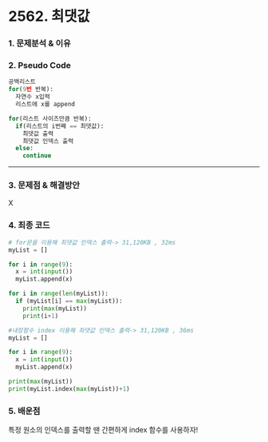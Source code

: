 # 2562. 최댓값

### 1. 문제분석 & 이유

### 2. Pseudo Code

```python
공백리스트
for(9번 반복):
  자연수 x입력
  리스트에 x를 append

for(리스트 사이즈만큼 반복):
  if(리스트의 i번째 == 최댓값):
    최댓값 출력
    최댓값 인덱스 출력
  else:
    continue

```

---

### 3. 문제점 & 해결방안

X

### 4. 최종 코드

```python
# for문을 이용해 최댓값 인덱스 출력-> 31,120KB , 32ms
myList = []

for i in range(9):
  x = int(input())
  myList.append(x)

for i in range(len(myList)):
  if (myList[i] == max(myList)):
    print(max(myList))
    print(i+1)
```

```python
#내장함수 index 이용해 최댓값 인덱스 출력-> 31,120KB , 36ms
myList = []

for i in range(9):
  x = int(input())
  myList.append(x)

print(max(myList))
print(myList.index(max(myList))+1)
```

### 5. 배운점

특정 원소의 인덱스를 출력할 땐 간편하게 index 함수를 사용하자!
